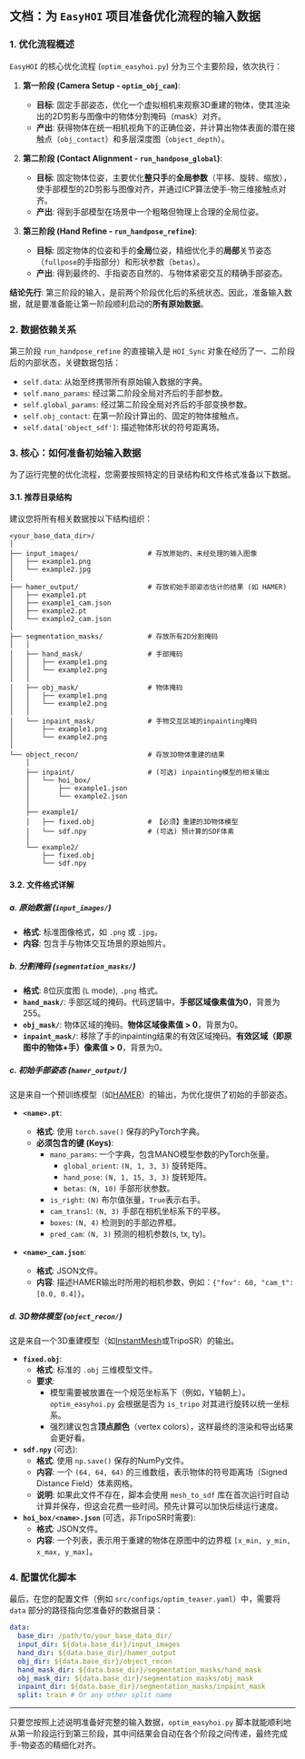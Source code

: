 ## 文档：为 `EasyHOI` 项目准备优化流程的输入数据

### 1. 优化流程概述

`EasyHOI` 的核心优化流程 (`optim_easyhoi.py`) 分为三个主要阶段，依次执行：

1. **第一阶段 (Camera Setup - `optim_obj_cam`)**:

   * **目标**: 固定手部姿态，优化一个虚拟相机来观察3D重建的物体，使其渲染出的2D剪影与图像中的物体分割掩码（mask）对齐。
   * **产出**: 获得物体在统一相机视角下的正确位姿，并计算出物体表面的潜在接触点（`obj_contact`）和多层深度图（`object_depth`）。
2. **第二阶段 (Contact Alignment - `run_handpose_global`)**:

   * **目标**: 固定物体位姿，主要优化**整只手**的**全局参数**（平移、旋转、缩放），使手部模型的2D剪影与图像对齐，并通过ICP算法使手-物三维接触点对齐。
   * **产出**: 得到手部模型在场景中一个粗略但物理上合理的全局位姿。
3. **第三阶段 (Hand Refine - `run_handpose_refine`)**:

   * **目标**: 固定物体的位姿和手的**全局**位姿，精细优化手的**局部**关节姿态（`fullpose`的手指部分）和形状参数（`betas`）。
   * **产出**: 得到最终的、手指姿态自然的、与物体紧密交互的精确手部姿态。

**结论先行**: 第三阶段的输入，是前两个阶段优化后的系统状态。因此，准备输入数据，就是要准备能让第一阶段顺利启动的**所有原始数据**。

### 2. 数据依赖关系

第三阶段 `run_handpose_refine` 的直接输入是 `HOI_Sync` 对象在经历了一、二阶段后的内部状态，关键数据包括：

* `self.data`: 从始至终携带所有原始输入数据的字典。
* `self.mano_params`: 经过第二阶段全局对齐后的手部参数。
* `self.global_params`: 经过第二阶段全局对齐后的手部变换参数。
* `self.obj_contact`: 在第一阶段计算出的、固定的物体接触点。
* `self.data['object_sdf']`: 描述物体形状的符号距离场。

### 3. 核心：如何准备初始输入数据

为了运行完整的优化流程，您需要按照特定的目录结构和文件格式准备以下数据。

#### 3.1. 推荐目录结构

建议您将所有相关数据按以下结构组织：

```
<your_base_data_dir>/
│
├── input_images/                 # 存放原始的、未经处理的输入图像
│   ├── example1.png
│   └── example2.jpg
│
├── hamer_output/                 # 存放初始手部姿态估计的结果 (如 HAMER)
│   ├── example1.pt
│   ├── example1_cam.json
│   ├── example2.pt
│   └── example2_cam.json
│
├── segmentation_masks/           # 存放所有2D分割掩码
│   │
│   ├── hand_mask/                # 手部掩码
│   │   ├── example1.png
│   │   └── example2.png
│   │
│   ├── obj_mask/                 # 物体掩码
│   │   ├── example1.png
│   │   └── example2.png
│   │
│   └── inpaint_mask/             # 手物交互区域的inpainting掩码
│       ├── example1.png
│       └── example2.png
│
└── object_recon/                 # 存放3D物体重建的结果
    │
    ├── inpaint/                  # (可选) inpainting模型的相关输出
    │   └── hoi_box/
    │       ├── example1.json
    │       └── example2.json
    │
    ├── example1/
    │   ├── fixed.obj             # 【必须】重建的3D物体模型
    │   └── sdf.npy               # (可选) 预计算的SDF体素
    │
    └── example2/
        ├── fixed.obj
        └── sdf.npy
```

#### 3.2. 文件格式详解

##### a. 原始数据 (`input_images/`)

* **格式**: 标准图像格式，如 `.png` 或 `.jpg`。
* **内容**: 包含手与物体交互场景的原始照片。

##### b. 分割掩码 (`segmentation_masks/`)

* **格式**: 8位灰度图 (`L` mode), `.png` 格式。
* **`hand_mask/`**: 手部区域的掩码。代码逻辑中，**手部区域像素值为0**，背景为255。
* **`obj_mask/`**: 物体区域的掩码。**物体区域像素值 > 0**，背景为0。
* **`inpaint_mask/`**: 移除了手的inpainting结果的有效区域掩码。**有效区域（即原图中的物体+手）像素值 > 0**，背景为0。

##### c. 初始手部姿态 (`hamer_output/`)

这是来自一个预训练模型（如[HAMER](https://github.com/yu-log/HAMER)）的输出，为优化提供了初始的手部姿态。

* **`<name>.pt`**:

  * **格式**: 使用 `torch.save()` 保存的PyTorch字典。
  * **必须包含的键 (Keys)**:
    * `mano_params`: 一个字典，包含MANO模型参数的PyTorch张量。
      * `global_orient`: `(N, 1, 3, 3)` 旋转矩阵。
      * `hand_pose`: `(N, 1, 15, 3, 3)` 旋转矩阵。
      * `betas`: `(N, 10)` 手部形状参数。
    * `is_right`: `(N)` 布尔值张量，`True`表示右手。
    * `cam_transl`: `(N, 3)` 手部在相机坐标系下的平移。
    * `boxes`: `(N, 4)` 检测到的手部边界框。
    * `pred_cam`: `(N, 3)` 预测的相机参数(s, tx, ty)。
* **`<name>_cam.json`**:

  * **格式**: JSON文件。
  * **内容**: 描述HAMER输出时所用的相机参数，例如：`{"fov": 60, "cam_t": [0.0, 0.4]}`。

##### d. 3D物体模型 (`object_recon/`)

这是来自一个3D重建模型（如[InstantMesh](https://github.com/TencentARC/InstantMesh)或TripoSR）的输出。

* **`fixed.obj`**:
  * **格式**: 标准的 `.obj` 三维模型文件。
  * **要求**:
    * 模型需要被放置在一个规范坐标系下（例如，Y轴朝上）。`optim_easyhoi.py` 会根据是否为 `is_tripo` 对其进行旋转以统一坐标系。
    * 强烈建议包含**顶点颜色**（vertex colors），这样最终的渲染和导出结果会更好看。
* **`sdf.npy`** (可选):
  * **格式**: 使用 `np.save()` 保存的NumPy文件。
  * **内容**: 一个 `(64, 64, 64)` 的三维数组，表示物体的符号距离场（Signed Distance Field）体素网格。
  * **说明**: 如果此文件不存在，脚本会使用 `mesh_to_sdf` 库在首次运行时自动计算并保存，但这会花费一些时间。预先计算可以加快后续运行速度。
* **`hoi_box/<name>.json`** (可选，非TripoSR时需要):
  * **格式**: JSON文件。
  * **内容**: 一个列表，表示用于重建的物体在原图中的边界框 `[x_min, y_min, x_max, y_max]`。

### 4. 配置优化脚本

最后，在您的配置文件（例如 `src/configs/optim_teaser.yaml`）中，需要将 `data` 部分的路径指向您准备好的数据目录：

```yaml
data:
  base_dir: /path/to/your_base_data_dir/
  input_dir: ${data.base_dir}/input_images
  hand_dir: ${data.base_dir}/hamer_output
  obj_dir: ${data.base_dir}/object_recon
  hand_mask_dir: ${data.base_dir}/segmentation_masks/hand_mask
  obj_mask_dir: ${data.base_dir}/segmentation_masks/obj_mask
  inpaint_dir: ${data.base_dir}/segmentation_masks/inpaint_mask
  split: train # Or any other split name
```

---

只要您按照上述说明准备好完整的输入数据，`optim_easyhoi.py` 脚本就能顺利地从第一阶段运行到第三阶段，其中间结果会自动在各个阶段之间传递，最终完成手-物姿态的精细化对齐。
